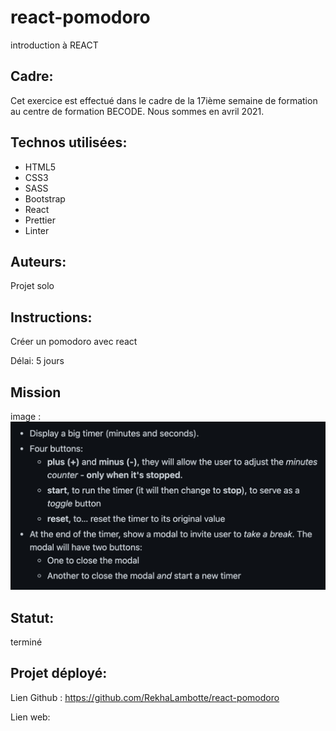 # react-pomodoro
introduction à REACT

## Cadre:
Cet exercice est effectué dans le cadre de la 17ième semaine de formation au centre de formation BECODE. 
Nous sommes en avril 2021.

## Technos utilisées:
* HTML5
* CSS3
* SASS
* Bootstrap
* React
* Prettier
* Linter

## Auteurs: 
Projet solo

## Instructions:
Créer un pomodoro avec react

Délai: 5 jours 

## Mission
image : ![text description](./src/img/target-pomodoro.png)

## Statut:
terminé

## Projet déployé: 
Lien Github : https://github.com/RekhaLambotte/react-pomodoro

Lien web: 
